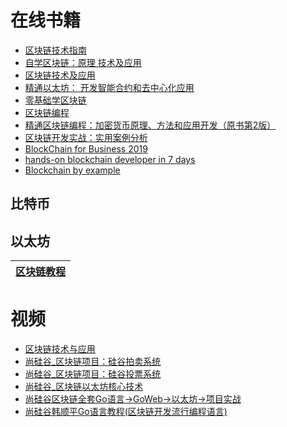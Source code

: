 
# 在线书籍
* [区块链技术指南](https://weread.qq.com/web/reader/49d325505cedc249d6154dbkc81322c012c81e728d9d180)
* [自学区块链：原理 技术及应用](https://weread.qq.com/web/bookDetail/f1832a507193eee0f18ddfd)
* [区块链技术及应用](https://weread.qq.com/web/reader/a8b3275071c2a7cfa8b002e)
* [精通以太坊： 开发智能合约和去中心化应用](https://weread.qq.com/web/reader/c0532740718247c1c0545f7)
* [零基础学区块链](https://weread.qq.com/web/bookDetail/35c3249071db9da035c6099)
* [区块链编程](https://weread.qq.com/web/bookDetail/67532b2071db38b66750e3c)
* [精通区块链编程：加密货币原理、方法和应用开发（原书第2版）](https://weread.qq.com/web/reader/e0932c0071863d0ce099437)
* [区块链开发实战：实用案例分析](https://weread.qq.com/web/reader/f9932260719ad5f3f99f9d3kc81322c012c81e728d9d180)
* [BlockChain for Business 2019](https://weread.qq.com/web/bookDetail/ecf32790722ffb6cecfa896)
* [hands-on blockchain developer in 7 days](https://weread.qq.com/web/bookDetail/70232600722ffaec70272ac)
* [Blockchain by example](https://weread.qq.com/web/bookDetail/4fd32540722ffbfc4fdf990)

## 比特币
## 以太坊


[区块链教程](https://www.yiibai.com/blockchain/)|
---|


# 视频
* [区块链技术与应用](https://www.youtube.com/playlist?list=PLnTPdMjBRmAYehJkVbAXqxO-0cc9ALC6V)
* [尚硅谷_区块链项目：硅谷拍卖系统](https://www.bilibili.com/video/av75662996?from=search&seid=18272263271870877273)
* [尚硅谷_区块链项目：硅谷投票系统](https://www.bilibili.com/video/av75662156?from=search&seid=14417099915885539219)
* [尚硅谷_区块链以太坊核心技术](https://www.bilibili.com/video/av75649294/?spm_id_from=333.788.videocard.4)
* [尚硅谷区块链全套Go语言→GoWeb→以太坊→项目实战](https://www.bilibili.com/video/av75715752/?spm_id_from=333.788.videocard.3)
* [尚硅谷韩顺平Go语言教程(区块链开发流行编程语言)](https://www.bilibili.com/video/av73576628/?spm_id_from=333.788.videocard.7)
